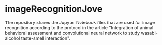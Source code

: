 # imageRecognitionJove
The repository shares the Jupyter Notebook files that are used for image recognition according to the protocol in the article "Integration of animal behavioral assessment and convolutional neural network to study wasabi-alcohol taste-smell interaction".
